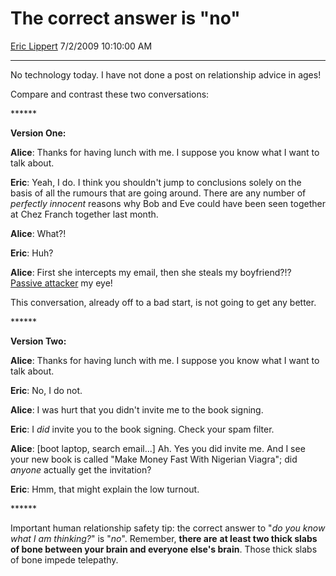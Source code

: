 # The correct answer is "no"

[Eric Lippert](https://social.msdn.microsoft.com/profile/Eric%20Lippert) 7/2/2009 10:10:00 AM

-----

No technology today. I have not done a post on relationship advice in ages\!

Compare and contrast these two conversations:

\*\*\*\*\*\*

**Version One:**

**Alice**: Thanks for having lunch with me. I suppose you know what I want to talk about.

**Eric**: Yeah, I do. I think you shouldn't jump to conclusions solely on the basis of all the rumours that are going around. There are any number of *perfectly innocent* reasons why Bob and Eve could have been seen together at Chez Franch together last month.

**Alice**: What?\!

**Eric**: Huh?

**Alice**: First she intercepts my email, then she steals my boyfriend?\!? [Passive attacker](http://en.wikipedia.org/wiki/Alice_and_Bob) my eye\!

This conversation, already off to a bad start, is not going to get any better.

\*\*\*\*\*\*

**Version Two:**

**Alice**: Thanks for having lunch with me. I suppose you know what I want to talk about.

**Eric**: No, I do not.

**Alice**: I was hurt that you didn't invite me to the book signing.

**Eric**: I *did* invite you to the book signing. Check your spam filter.

**Alice**: \[boot laptop, search email...\] Ah. Yes you did invite me. And I see your new book is called "Make Money Fast With Nigerian Viagra"; did *anyone* actually get the invitation?

**Eric**: Hmm, that might explain the low turnout.

\*\*\*\*\*\*

Important human relationship safety tip: the correct answer to "*do you know what I am thinking?*" is "*no*". Remember, **there are** **at least two thick slabs of bone between your brain and everyone else's brain**. Those thick slabs of bone impede telepathy.

